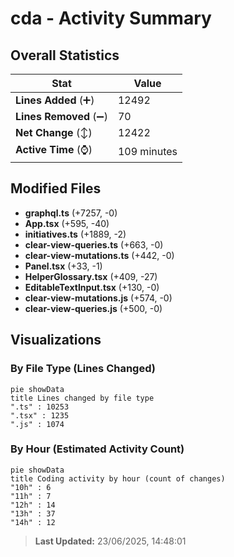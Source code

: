 # cda - Activity Summary 

## Overall Statistics

| Stat                   | Value                                                             |
| ---------------------- | ----------------------------------------------------------------- |
| **Lines Added** (➕)   | 12492                                          |
| **Lines Removed** (➖) | 70                                        |
| **Net Change** (↕)    | 12422                |
| **Active Time** (⌚)   | 109 minutes |


## Modified Files
- **graphql.ts** (+7257, -0)
- **App.tsx** (+595, -40)
- **initiatives.ts** (+1889, -2)
- **clear-view-queries.ts** (+663, -0)
- **clear-view-mutations.ts** (+442, -0)
- **Panel.tsx** (+33, -1)
- **HelperGlossary.tsx** (+409, -27)
- **EditableTextInput.tsx** (+130, -0)
- **clear-view-mutations.js** (+574, -0)
- **clear-view-queries.js** (+500, -0)

## Visualizations

### By File Type (Lines Changed)

```mermaid
pie showData
title Lines changed by file type
".ts" : 10253
".tsx" : 1235
".js" : 1074
```

### By Hour (Estimated Activity Count)

```mermaid
pie showData
title Coding activity by hour (count of changes)
"10h" : 6
"11h" : 7
"12h" : 14
"13h" : 37
"14h" : 12
```


> **Last Updated:** 23/06/2025, 14:48:01